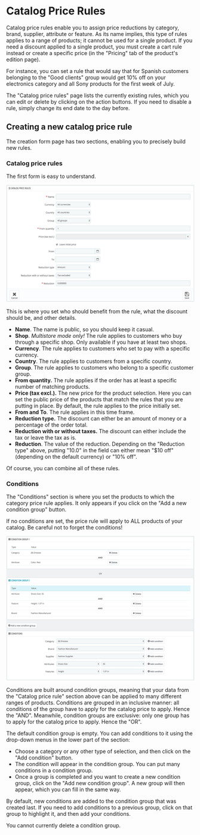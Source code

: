 # Catalog Price Rules

Catalog price rules enable you to assign price reductions by category, brand, supplier, attribute or feature. As its name implies, this type of rules applies to a range of products; it cannot be used for a single product. If you need a discount applied to a single product, you must create a cart rule instead or create a specific price \(in the "Pricing" tab of the product's edition page\).

For instance, you can set a rule that would say that for Spanish customers belonging to the "Good clients" group would get 10% off on your electronics category and all Sony products for the first week of July.

The "Catalog price rules" page lists the currently existing rules, which you can edit or delete by clicking on the action buttons. If you need to disable a rule, simply change its end date to the day before.

## Creating a new catalog price rule <a id="CatalogPriceRules-Creatinganewcatalogpricerule"></a>

The creation form page has two sections, enabling you to precisely build new rules.

### Catalog price rules <a id="CatalogPriceRules-Catalogpricerules.1"></a>

The first form is easy to understand.

![](../../../../.gitbook/assets/51839309%20%283%29%20%283%29.png)

This is where you set who should benefit from the rule, what the discount should be, and other details.

* **Name**. The name is public, so you should keep it casual.
* **Shop**. _Multistore mode only!_ The rule applies to customers who buy through a specific shop. Only available if you have at least two shops.
* **Currency**. The rule applies to customers who set to pay with a specific currency.
* **Country**. The rule applies to customers from a specific country.
* **Group**. The rule applies to customers who belong to a specific customer group.
* **From quantity.** The rule applies if the order has at least a specific number of matching products.
* **Price \(tax excl.\).** The new price for the product selection. Here you can set the public price of the products that match the rules that you are putting in place. By default, the rule applies to the price initially set.
* **From and To**. The rule applies in this time frame.
* **Reduction type.** The discount can either be an amount of money or a percentage of the order total.
* **Reduction with or without taxes.** The discount can either include the tax or leave the tax as is.
* **Reduction**. The value of the reduction. Depending on the "Reduction type" above, putting "10.0" in the field can either mean "$10 off" \(depending on the default currency\) or "10% off".

Of course, you can combine all of these rules.

### Conditions <a id="CatalogPriceRules-Conditions"></a>

The "Conditions" section is where you set the products to which the category price rule applies. It only appears if you click on the "Add a new condition group" button.

If no conditions are set, the price rule will apply to ALL products of your catalog. Be careful not to forget the conditions!

![](../../../../.gitbook/assets/51839310%20%283%29%20%281%29.png)

Conditions are built around condition groups, meaning that your data from the "Catalog price rule" section above can be applied to many different ranges of products. Conditions are grouped in an inclusive manner: all conditions of the group have to apply for the catalog price to apply. Hence the "AND". Meanwhile, condition groups are exclusive: only one group has to apply for the catalog price to apply. Hence the "OR".

The default condition group is empty. You can add conditions to it using the drop-down menus in the lower part of the section:

* Choose a category or any other type of selection, and then click on the "Add condition" button.
* The condition will appear in the condition group. You can put many conditions in a condition group.
* Once a group is completed and you want to create a new condition group, click on the "Add new condition group". A new group will then appear, which you can fill in the same way.

By default, new conditions are added to the condition group that was created last. If you need to add conditions to a previous group, click on that group to highlight it, and then add your conditions.

You cannot currently delete a condition group.


